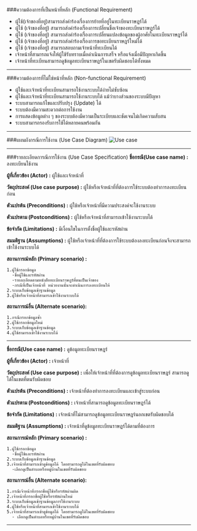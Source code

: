 

###ความต้องการที่เป็นหน้าที่หลัก  (Functional Requirement)
* ผู้ใช้(เจ้าของที่อยู่)สามารถส่งคำร้องเรื่องการย้ายที่อยู่ในทะเบียนราษฎร์ได้
* ผู้ใช้ (เจ้าของที่อยู่) สามารถส่งคำร้องเรื่องการเปลี่ยนชื่อเจ้าของทะเบียนราษฎร์ได้
* ผู้ใช้ (เจ้าของที่อยู่) สามารถส่งคำร้องเรื่องการเปลี่ยนแปลงข้อมูลของผู้อาศัยในทะเบียนราษฎร์ได้
* ผู้ใช้ (เจ้าของที่อยู่) สามารถส่งคำร้องเรื่องการขอทะเบียนราษฎร์ใหม่ได้
* ผู้ใช้ (เจ้าของที่อยู่) สามารถสอบถามเจ้าหน้าที่ทะเบียนได้
* เจ้าหน้าที่สามารถแจ้งให้ผู้ใช้รับทราบเมื่อดำเนินการเสร็จ หรือแจ้งเมื่อมีปัญหาเกิดขึ้น
* เจ้าหน้าที่ทะเบียนสามารถดูข้อมูลทะเบียนราษฎร์ในเขตรับผิดชอบได้ทั้งหมด

--------------------------------------------------------------------------------

###ความต้องการที่ไม่ใช่หน้าที่หลัก (Non-functional Requirement)
* ผู้ใช้และเจ้าหน้าที่ทะเบียนสามารถใช้งานระบบได้ง่ายไม่ซับซ้อน
* ผู้ใช้และเจ้าหน้าที่ทะเบียนสามารถใช้งานระบบได้ แม้ว่าบางส่วนของระบบมีปัญหา
* ระบบสามารถแก้ไขและปรับปรุง (Update) ได้
* ระบบต้องมีความสะดวกต่อการใช้งาน
* การแสดงข้อมูลต่าง ๆ ของระบบต้องมีความเป็นระเบียบและชัดเจนไม่เกิดความสับสน
* ระบบสามารถรองรับการใช้ได้หลายคนพร้อมกัน

--------------------------------------------------------------------------------

###แผนผังกรณีการใช้งาน (Use Case Diagram)
![Use case](https://github.com/CE-KMITL-OOAD-2014/Home-registration/blob/master/images/Use%20Case%20Diagram.jpg)

--------------------------------------------------------------------------------

###รายละเอียดการณีการใช้งาน (Use Case Specification)
**ชื่อกรณี(Use case name)             :** ลงทะเบียนใช้งาน

**ผู้ที่เกี่ยวข้อง (Actor)                 :** ผู้ใช้และเจ้าหน้าที่

**วัตถุประสงค์ (Use case purpose)      :** ผู้ใช้หรือเจ้าหน้าที่ที่ต้องการใช้ระบบต้องทำการลงทะเบียนก่อน

**ตัวแปรต้น  (Preconditions)          :** ผู้ใช้หรือเจ้าหน้าที่มีความประสงค์จะใช้งานระบบ

**ตัวแปรตาม (Postconditions)         :** ผู้ใช้หรือเจ้าหน้าที่สามารถเข้าใช้งานระบบได้

**ข้อจำกัด (Limitations)              :** มีเงื่อนไขในการตั้งชื่อผู้ใช้และรหัสผ่าน

**สมมติฐาน (Assumptions)             :** ผู้ใช้หรือเจ้าหน้าที่ที่ต้องการใช้ระบบต้องลงทะเบียนก่อนจึงจะสามารถเข้าใช้งานระบบได้

**สถานการณ์หลัก (Primary scenario)   :**

    1.ผู้ใช้กรอกข้อมูล
      -ชื่อผู้ใช้และรหัสผ่าน
      -รายละเอียดตามหนังสือทะเบียนราษฎร์ที่ตนเป็นเจ้าของ
      -กรณีที่เป็นเจ้าหน้าที่ หน่วยงานนั้นจะดำเนินการลงทะเบียนให้
    2.ระบบเก็บข้อมูลเข้าฐานข้อมูล
    3.ผู้ใช้หรือเจ้าหน้าที่สามารถเข้าใช้งานระบบได้
    
**สถานการณ์อื่น  (Alternate scenario):**

    1.กรณีกรอกข้อมูลซ้ำ
    2.ผู้ใช้กรอกข้อมูลใหม่
    3.ระบบเก็บข้อมูลเข้าฐานข้อมูล
    4.ผู้ใช้สามารถเข้าใช้งานระบบได้

-------------------------------------------------------------------------------------------------

**ชื่อกรณี(Use case name)             :** ดูข้อมูลทะเบียนราษฎร์

**ผู้ที่เกี่ยวข้อง (Actor)                 :** เจ้าหน้าที่

**วัตถุประสงค์ (Use case purpose)      :** เพื่อให้เจ้าหน้าที่ที่ต้องการดูข้อมูลทะเบียนราษฎร์ สามารถดูได้ในเขตที่ตนรับผิดชอบ

**ตัวแปรต้น  (Preconditions)          :** เจ้าหน้าที่ต้องทำการลงทะเบียนและเข้าสู่ระบบก่อน

**ตัวแปรตาม (Postconditions)         :** เจ้าหน้าที่สามารถดูข้อมูลทะเบียนราษฎร์ได้

**ข้อจำกัด (Limitations)              :** เจ้าหน้าที่ไม่สามารถดูข้อมูลทะเบียนราษฎร์นอกเขตรับผิดชอบได้

**สมมติฐาน (Assumptions)             :** เจ้าหน้าที่ดูข้อมูลทะเบียนราษฎร์ได้ตามที่ต้องการ

**สถานการณ์หลัก (Primary scenario)   :**

    1.ผู้ใช้กรอกข้อมูล
      -ชื่อผู้ใช้และรหัสผ่าน
    2.ระบบเก็บข้อมูลเข้าฐานข้อมูล
    3.เจ้าหน้าที่สามารถเข้าดูข้อมูลได้ โดยสามารถดูได้ในเขตที่รับผิดชอบ
      -เลือกดูเป็นตำบลหรือหมู่บ้านในเขตที่รับผิดชอบ
    
**สถานการณ์อื่น  (Alternate scenario):**

    1.กรณีเจ้าหน้าที่กรอกชื่อผู้ใช้หรือรหัสผ่านผิด
    2.เจ้าหน้าที่กรอกชื่อผู้ใช้หรือรหัสผ่านใหม่
    3.ระบบเก็บข้อมูลเข้าฐานข้อมูลการใช้งานระบบ
    4.ผู้ใช้หรือเจ้าหน้าที่สามารถเข้าใช้งานระบบได้
    5.เจ้าหน้าที่สามารถเข้าดูข้อมูลได้ โดยสามารถดูได้ในเขตที่รับผิดชอบ
      - เลือกดูเป็นตำบลหรือหมู่บ้านในเขตที่รับผิดชอบ

-------------------------------------------------------------------------------------------------


